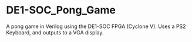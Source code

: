 # DE1-SOC_Pong_Game
A pong game in Verilog using the DE1-SOC FPGA (Cyclone V). Uses a PS2 Keyboard, and outputs to a VGA display.
